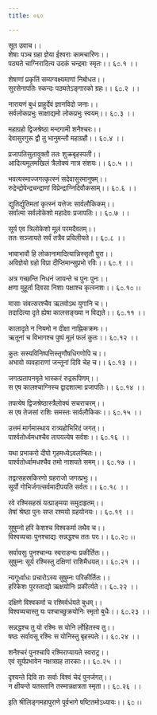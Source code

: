 ```yaml
---
title: ०६०

---
```

सूत उवाच।।  
शेषाः पञ्च ग्रहा ज्ञेया ईश्वराः कामचारिणः।।  
पठ्यते चाग्निरादित्य उदकं चन्द्रमाः स्मृतः।। ६೦.१ ।।  
  
शेषाणां प्रकृतिं सम्यग्वक्ष्यमाणां निबोधत।।  
सुरसेनापतिः स्कन्दः पठ्यतेऽङ्गारको ग्रहः।। ६೦.२ ।।  
  
नारायणं बुधं प्राहुर्देवं ज्ञानविदो जनाः।।  
सर्वलोकप्रभुः साक्षाद्यमो लोकप्रभुः स्वयम्।। ६೦.३ ।।  
  
महाग्रहो द्विजश्रेष्ठा मन्दगामी शनैश्चरः।।  
देवासुरगुरू द्वौ तु भानुमन्तौ महाग्रहौ।। ६೦.४ ।।  
  
प्रजापतिसुतावुक्तौ ततः शुक्रबृहस्पती।।  
आदित्यमूलमखिलं त्रैलोक्यं नात्र संशयः।। ६೦.५ ।।  
  
भवत्यस्माज्जगत्कृत्स्नं सदेवासुरमानुषम्।।  
रुद्रेन्द्रोपेन्द्रचन्द्राणां विप्रेन्द्राग्निदिवौकसाम्।। ६೦.६ ।।  
  
द्युतिर्द्युतिमतां कृत्स्नं यत्तेजः सार्वलौकिकम्।।  
सर्वात्मा सर्वलोकेशो महादेवः प्रजापतिः।। ६೦.७ ।।  
  
सूर्य एव त्रिलोकेशो मूलं परमदैवतम्।।  
ततः सञ्जायते सर्वं तत्रैव प्रविलीयते।। ६೦.८ ।।  
  
भावाभावौ हि लोकानामादित्यान्निस्सृतौ पुरा।।  
अविज्ञेयो ग्रहो विप्रा दीप्तिमान्सुप्रभो रविः।। ६೦.९ ।।  
  
अत्र गच्छन्ति निधनं जायन्ते च पुनः पुनः।।  
क्षणा मुहूर्ता दिवसा निशाः पक्षाश्च कृत्स्नशः।। ६೦.१೦ ।।  
  
मासाः संवत्सरश्चैव ऋतवोऽथ युगानि च।।  
तदादित्या दृते ह्येषा कालसङ्ख्या न विद्यते।। ६೦.११ ।।  
  
कालादृते न नियमो न दीक्षा नाह्निकक्रमः।।  
ऋतूनां च विभागश्च पुष्पं मूलं फलं कुतः।। ६೦.१२ ।।  
  
कुतः सस्यविनिष्पत्तिस्तृणौषधिगणोपि च।।  
अभावो व्यवहाराणां जन्तूनां दिवि चेह च।। ६೦.१३ ।।  
  
जगत्प्रतापनमृते भास्करं रुद्ररूपिणम्।।  
स एष कालश्चाग्निस्च द्वादशात्मा प्रजापतिः।। ६೦.१४ ।।  
  
तपत्येष द्विजश्रेष्ठास्त्रैलोक्यं सचराचरम्।।  
स एष तेजसां राशिः समस्तः सार्वलौकिकः।। ६೦.१५ ।।  
  
उत्तमं मार्गमास्थाय रात्र्यहोभिरिदं जगत्।।  
पार्श्वतोर्ध्वमधश्चैव तापयत्येष सर्वशः।। ६೦.१६ ।।  
  
यथा प्रभाकरो दीपो गृहमध्येऽवलम्बितः।।  
पार्श्वतोर्ध्वामधश्चैव तमो नाशयते समम्।। ६೦.१७ ।।  
  
तद्वत्सहस्रकिरणो ग्रहराजो जगत्प्रभुः।।  
सूर्यो गोभिर्जगत्सर्वमादीपयति सर्वतः।। ६೦.१८ ।।  
  
रवे रश्मिसहस्रं यत्प्राङ्मया समुदाहृतम्।।  
तेषां श्रेष्ठा पुनः सप्त रश्मयो ग्रहयोनयः।। ६೦.१९ ।।  
  
सुषुम्नो हरि केशश्च विश्वकर्मा तथैव च।।  
विश्वव्यचाः पुनश्चाद्यः सन्नद्धश्च ततः परः।। ६೦.२೦ ।।  
  
सर्वावसुः पुनश्चान्यः स्वराडन्यः प्रकीर्तितः।।  
सुषुम्नः सूर्य रश्मिस्तु दक्षिणां राशिमैधयत्।। ६೦.२१ ।।  
  
न्यगूर्ध्वाधः प्रचारोऽस्य सुषुम्नः परिकीर्तितः।।  
हरिकेशः पुरस्ताद्यो ऋक्षयोनिः प्रकीर्त्यते।। ६೦.२२ ।।  
  
दक्षिणे विश्वकर्मा च रश्मिर्वर्धयते बुधम्।।  
विश्वव्यचास्तु यः पश्चाच्छुक्रयोनिः स्मृतो बुधैः।। ६೦.२३ ।।  
  
सन्नद्धश्च तु यो रश्मिः स योनि र्लोहितस्य तु।।  
षष्ठः सर्वावसू रश्मिः स योनिस्तु बृहस्पतेः।। ६೦.२४ ।।  
  
शनैश्चरं पुनश्चापि रश्मिराप्यायते स्वराट्र।।  
एवं सूर्यप्रभावेन नक्षत्रग्रह तारकाः।। ६೦.२५ ।।  
  
दृश्यन्ते दिवि ताः सर्वाः विश्वं चेदं पुनर्जगत्।।  
न क्षीयन्ते यतस्तानि तस्मान्नक्षत्रता स्मृता।। ६೦.२६ ।।  
  
इति श्रीलिङ्गमहापुराणे पूर्वभागे षष्टितमोऽध्यायः।। ६೦ ।।